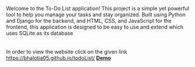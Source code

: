 Welcome to the To-Do List application! This project is a simple yet powerful tool to help you manage your tasks and stay organized. Built using Python and Django for the backend, and HTML, CSS, and JavaScript for the frontend, this application is designed to be easy to use and extend which uses SQLite as its database
<br>
<br>
<br>
In order to view the website click on the given link
https://bhalotia05.github.io/todoList/
<a href="https://bhalotia05.github.io/todoList/"><strong>Demo</strong></a>
